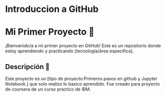# Introduccion a GitHub
# Mi Primer Proyecto 🚀

¡Bienvenido/a a mi primer proyecto en GitHub! Este es un repositorio donde estoy aprendiendo y practicando [tecnología/área específica].

## Descripción 📝
Este proyecto es un [tipo de proyecto:Primeros pasos en github y Jupyter Notebook.] que solo realizo lo basico aprendido. Fue creado para proyecto de coursera de un curso practico de IBM.
